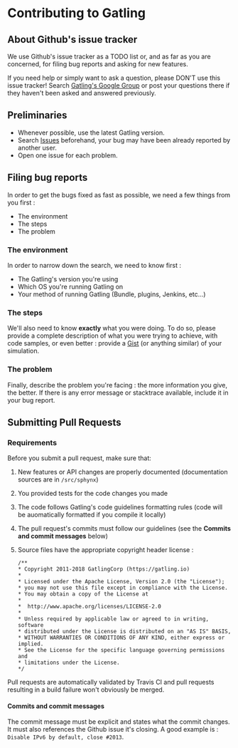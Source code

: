 # Contributing to Gatling

## About Github's issue tracker

We use Github's issue tracker as a TODO list or, and as far as you are concerned, for filing bug reports and asking for new features.
 
If you need help or simply want to ask a question, please DON'T use this issue tracker!
Search [Gatling's Google Group](https://groups.google.com/forum/#!forum/gatling) or post your questions there if they haven't been asked and answered previously.

## Preliminaries 

* Whenever possible, use the latest Gatling version.
* Search [Issues](https://github.com/gatling/gatling/issues) beforehand, your bug may have been already reported by another user.
* Open one issue for each problem.


## Filing bug reports

In order to get the bugs fixed as fast as possible, we need a few things from you first :
 
* The environment
* The steps
* The problem

### The environment

In order to narrow down the search, we need to know first :

* The Gatling's version you're using 
* Which OS you're running Gatling on
* Your method of running Gatling (Bundle, plugins, Jenkins, etc...)


### The steps

We'll also need to know **exactly** what you were doing.
To do so, please provide a complete description of what you were trying to achieve, with code samples, or even better : provide a [Gist](https://gist.github.com/) (or anything similar) of your simulation.

### The problem

Finally, describe the problem you're facing : the more information you give, the better.
If there is any error message or stacktrace available, include it in your bug report.

## Submitting Pull Requests

### Requirements

Before you submit a pull request, make sure that:

1. New features or API changes are properly documented (documentation sources are in `/src/sphynx`)
2. You provided tests for the code changes you made
3. The code follows Gatling's code guidelines formatting rules (code will be auomatically formatted if you compile it locally)
4. The pull request's commits must follow our guidelines (see the **Commits and commit messages** below)
5. Source files have the appropriate copyright header license :

	```
	/**
   * Copyright 2011-2018 GatlingCorp (https://gatling.io)
   *
   * Licensed under the Apache License, Version 2.0 (the "License");
   * you may not use this file except in compliance with the License.
   * You may obtain a copy of the License at
   *
   *  http://www.apache.org/licenses/LICENSE-2.0
   *
   * Unless required by applicable law or agreed to in writing, software
   * distributed under the License is distributed on an "AS IS" BASIS,
   * WITHOUT WARRANTIES OR CONDITIONS OF ANY KIND, either express or implied.
   * See the License for the specific language governing permissions and
   * limitations under the License.
   */
 	``` 

Pull requests are automatically validated by Travis CI and pull requests resulting in a build failure won't obviously be merged.

#### Commits and commit messages

The commit message must be explicit and states what the commit changes. It must also references the Github issue it's closing.
A good example is : `Disable IPv6 by default, close #2013`.
